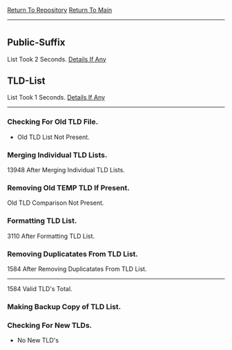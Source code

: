 [Return To Repository](https://github.com/deathbybandaid/piholeparser/)
[Return To Main](https://github.com/deathbybandaid/piholeparser/blob/master/RecentRunLogs/Mainlog.md)
____________________________________
# 
## Public-Suffix
List Took 2 Seconds.
[Details If Any](https://github.com/deathbybandaid/piholeparser/blob/master/RecentRunLogs/TopLevelScripts/15-Processing-Top-Level-Domains/Public-Suffix.md)

## TLD-List
List Took 1 Seconds.
[Details If Any](https://github.com/deathbybandaid/piholeparser/blob/master/RecentRunLogs/TopLevelScripts/15-Processing-Top-Level-Domains/TLD-List.md)

____________________________________
### Checking For Old TLD File.
* Old TLD List Not Present.
### Merging Individual TLD Lists.
13948 After Merging Individual TLD Lists.
### Removing Old TEMP TLD If Present.
Old TLD Comparison Not Present.
### Formatting TLD List.
3110 After Formatting TLD List.
### Removing Duplicatates From TLD List.
1584 After Removing Duplicatates From TLD List.
____________________________________
1584 Valid TLD's Total.
### Making Backup Copy of TLD List.
### Checking For New TLDs.
* No New TLD's
